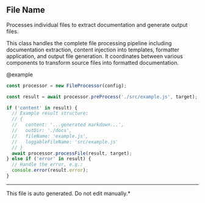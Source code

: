 ## File Name
 Processes individual files to extract documentation and generate output files.

 This class handles the complete file processing pipeline including documentation
 extraction, content injection into templates, formatter application, and output
 file generation. It coordinates between various components to transform source
 files into formatted documentation.

 @example
 ```typescript
 const processor = new FileProcessor(config);

 const result = await processor.preProcess('./src/example.js', target);

 if ('content' in result) {
   // Example result structure:
   // {
   //   content: '...generated markdown...',
   //   outDir: './docs',
   //   fileName: 'example.js',
   //   loggableFileName: 'src/example.js'
   // }
   await processor.processFile(result, target);
 } else if ('error' in result) {
   // Handle the error, e.g.:
   console.error(result.error);
 }
 ```


---
This file is auto generated. Do not edit manually.*
